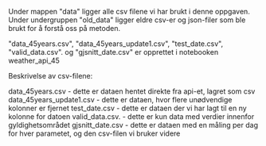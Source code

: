 Under mappen "data" ligger alle csv filene vi har brukt i denne oppgaven. Under undergruppen "old_data" ligger eldre csv-er og json-filer som ble brukt for å forstå oss på metoden. 


"data_45years.csv", "data_45years_update1.csv", "test_date.csv", "valid_data.csv". og "gjsnitt_date.csv" er opprettet i notebooken weather_api_45

Beskrivelse av csv-filene:

data_45years.csv - dette er dataen hentet direkte fra api-et, lagret som csv
data_45years_update1.csv - dette er dataen, hvor flere unødvendige kolonner er fjernet
test_date.csv - dette er dataen der vi har lagt til en ny kolonne for datoen
valid_data.csv. - dette er kun data med verdier innenfor gyldighetsområdet
gjsnitt_date.csv - dette er dataen med en måling per dag for hver parametet, og den csv-filen vi bruker videre 


